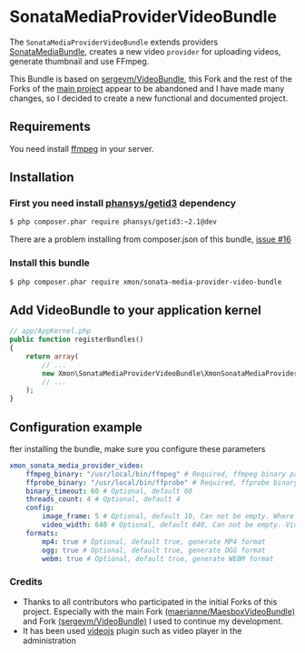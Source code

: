 SonataMediaProviderVideoBundle
==============================

The ``SonataMediaProviderVideoBundle`` extends providers [SonataMediaBundle](https://github.com/sonata-project/SonataMediaBundle), 
creates a new video ``provider`` for uploading videos, generate thumbnail and use FFmpeg.

This Bundle is based on [sergeym/VideoBundle](https://github.com/sergeym/VideoBundle), 
this Fork and the rest of the Forks of the [main project](https://github.com/maerianne/MaesboxVideoBundle) 
appear to be abandoned and I have made many changes, so I decided to 
create a new functional and documented project.

## Requirements

You need install [ffmpeg](https://www.ffmpeg.org/) in your server.

## Installation

### First you need install [phansys/getid3](https://github.com/phansys/GetId3) dependency
```sh
$ php composer.phar require phansys/getid3:~2.1@dev
```
There are a problem installing from composer.json of this bundle, [issue #16](https://github.com/phansys/GetId3/issues/16)

### Install this bundle
```sh
$ php composer.phar require xmon/sonata-media-provider-video-bundle 
```

## Add VideoBundle to your application kernel
```php
// app/AppKernel.php
public function registerBundles()
{
    return array(
        // ...
        new Xmon\SonataMediaProviderVideoBundle\XmonSonataMediaProviderVideoBundle(),
        // ...
    );
}
```

## Configuration example

fter installing the bundle, make sure you configure these parameters

```yaml
xmon_sonata_media_provider_video:
    ffmpeg_binary: "/usr/local/bin/ffmpeg" # Required, ffmpeg binary path
    ffprobe_binary: "/usr/local/bin/ffprobe" # Required, ffprobe binary path
    binary_timeout: 60 # Optional, default 60
    threads_count: 4 # Optional, default 4
    config:
        image_frame: 5 # Optional, default 10, Can not be empty. Where the second image capture
        video_width: 640 # Optional, default 640, Can not be empty. Video proportionally scaled to this width
    formats:
        mp4: true # Optional, default true, generate MP4 format
        ogg: true # Optional, default true, generate OGG format
        webm: true # Optional, default true, generate WEBM format
```

### Credits

 - Thanks to all contributors who participated in the initial Forks of this project. Especially with the main Fork [(maerianne/MaesboxVideoBundle)](https://github.com/maerianne/MaesboxVideoBundle) and Fork [(sergeym/VideoBundle)](https://github.com/sergeym/VideoBundle) I used to continue my development.
 - It has been used [videojs](http://videojs.com/) plugin such as video player in the administration